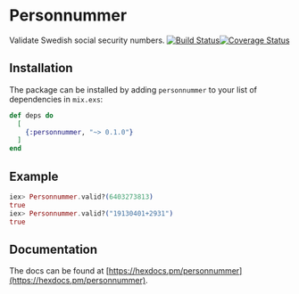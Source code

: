 # Personnummer
Validate Swedish social security numbers.
[![Build Status](https://travis-ci.org/brolaugh/personnummer-elixir.svg?branch=master)](https://travis-ci.org/brolaugh/personnummer-elixir)[![Coverage Status](https://coveralls.io/repos/github/brolaugh/personnummer-elixir/badge.svg?branch=master)](https://coveralls.io/github/brolaugh/personnummer-elixir?branch=master)
## Installation

The package can be installed
by adding `personnummer` to your list of dependencies in `mix.exs`:

```elixir
def deps do
  [
    {:personnummer, "~> 0.1.0"}
  ]
end
```

## Example

```elixir
iex> Personnummer.valid?(6403273813)
true
iex> Personnummer.valid?("19130401+2931")
true
```

## Documentation
The docs can be found at [https://hexdocs.pm/personnummer](https://hexdocs.pm/personnummer).

